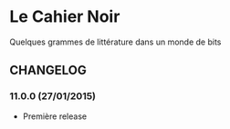 Le Cahier Noir
==============

Quelques grammes de littérature dans un monde de bits

CHANGELOG
---------

### 11.0.0 (27/01/2015)
* Première release

